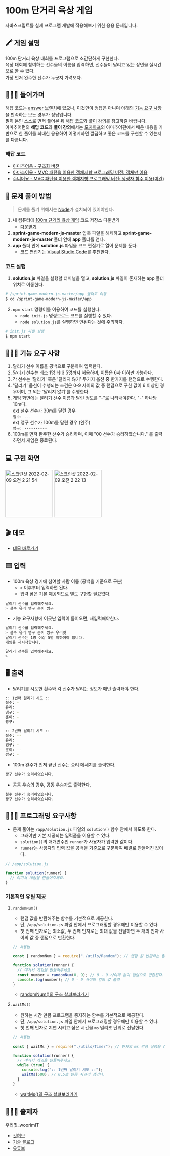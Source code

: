 # 100m 단거리 육상 게임
자바스크립트를 실제 프로그램 개발에 적용해보기 위한 응용 문제입니다.  

## 🖍 게임 설명
100m 단거리 육상 대회를 프로그램으로 초간단하게 구현한다.  
육상 대회에 참여하는 선수들의 이름을 입력하면, 선수들이 달리고 있는 장면을 실시간으로 볼 수 있다.  
가장 먼저 완주한 선수가 누군지 가려보자.

## 🙋🏻‍♂️ 들어가며
해답 코드는 [answer 브랜치](https://github.com/woorim960/sprint-game-modern-js/blob/answer-v1.0.0/app/solution.js)에 있으나, 이것만이 정답은 아니며 아래의 <a href="-기능-요구-사항">기능 요구 사항</a>을 만족하는 모든 경우가 정답입니다.  
필히 본인 스스로 먼저 풀어본 뒤 [해답 코드](https://github.com/woorim960/sprint-game-modern-js/tree/answer/app)와 [풀이 강의]()를 참고하길 바랍니다.  
아마추어편의 **해답 코드**와 **풀이 강의**에서는 [모자아프](https://github.com/woorim960/modern-javascript-from-amateur-to-pro)의 아마추어편에서 배운 내용을 기반으로 한 풀이를 최대한 응용하여 어떻게하면 깔끔하고 좋은 코드를 구현할 수 있는지를 다룹니다.    

### 해답 코드
* [아마추어용 - 구조화 버전](https://github.com/woorim960/sprint-game-modern-js/tree/for-amateur.structured/app)
* [아마추어용 - MVC 패턴을 이용한 객체지향 프로그래밍 버전: 객체만 이용](https://github.com/woorim960/sprint-game-modern-js/tree/for-amateur.oop/app)
* [주니어용 - MVC 패턴을 이용한 객체지향 프로그래밍 버전: 생성자 함수 이용(미완)](https://github.com/woorim960/sprint-game-modern-js/tree/answer/app)

## 📍 문제 풀이 방법
> 문제를 풀기 위해서는 [Node](https://nodejs.org/ko/)가 설치되어 있어야한다.
1. 내 컴퓨터에 [100m 단거리 육상 게임](https://github.com/woorim960/sprint-game-modern-js) 코드 저장소 다운받기
   * [다운받기](https://github.com/woorim960/sprint-game-modern-js/archive/refs/heads/master.zip)
2. **sprint-game-modern-js-master** 압축 파일을 해제하고 **sprint-game-modern-js-master** 폴더 안에 **app** 폴더를 연다.
3. **app** 폴더 안에 **solution.js** 파일을 코드 편집기로 열어 문제를 푼다.
   * 코드 편집기는 [Visual Studio Code](https://code.visualstudio.com/)를 추천한다.

### 코드 실행
1. **solution.js** 파일을 실행할 터미널을 열고, **solution.js** 파일이 존재하는 app 폴더 위치로 이동한다.
```sh
# /sprint-game-modern-js-master/app 폴더로 이동
$ cd /sprint-game-modern-js-master/app
```
2. ```npm start``` 명령어를 이용하여 코드를 실행한다.
   * ```node init.js``` 명령으로도 코드를 실행할 수 있다.
   * ```node solution.js```를 실행하면 안된다는 것에 주의하자.
```sh
# init.js 파일 실행
$ npm start
```

## 👨🏻‍🏫 기능 요구 사항
 1. 달리기 선수 이름을 공백으로 구분하여 입력한다.
 2. 달리기 선수는 최소 1명 최대 5명까지 허용하며, 이름은 6자 이하만 가능하다.
 3. 각 선수는 '달리기' 혹은 '달리지 않기' 두가지 옵션 중 한가지를 랜덤으로 수행한다.
 4. '달리기' 옵션이 수행되는 조건은 0-9 사이의 값 중 랜덤으로 구한 값이 6 이상인 경우이며, 그 외는 '달리지 않기'를 수행한다.
 5. 게임 화면에는 달리기 선수 이름과 달린 정도를 "-"로 나타내야한다. "-" 하나당 10m다.  
 ex) 철수 선수가 30m를 달린 경우  
 ```철수: ---```  
 ex) 맹구 선수가 100m를 달린 경우 (완주)  
 ```맹구: ----------```
 6. 100m를 먼저 완주한 선수가 승리하며, 이때 "00 선수가 승리하였습니다." 를 출력하면서 게임은 종료된다.

## 💻 구현 화면
<img width="150" alt="스크린샷 2022-02-09 오전 2 21 54" src="https://user-images.githubusercontent.com/56839474/153041188-91a36726-6620-40c9-816b-7305ba911ba6.png">
<img width="150" alt="스크린샷 2022-02-09 오전 2 22 13" src="https://user-images.githubusercontent.com/56839474/153041235-2624163d-2b4d-4a08-b12f-fba74673c651.png">

## 🎬 데모
* [데모 바로가기](https://youtu.be/8SQkPIyiato)

## ⌨️ 입력
* 100m 육상 경기에 참여할 사람 이름 (공백을 기준으로 구분)
  * ```>``` 이후부터 입력하면 된다.
  * 입력 폼은 기본 제공되므로 별도 구현할 필요없다. 
```sh
달리기 선수를 입력해주세요.
> 철수 유리 맹구 훈이 짱구
```
* 기능 요구사항에 어긋난 입력이 들어오면, 재입력해야한다.
```sh
달리기 선수를 입력해주세요.
> 철수 유리 맹구 훈이 짱구 우리밋
달리기 선수는 1명 이상 5명 이하여야 합니다.
게임을 재시작합니다.

달리기 선수를 입력해주세요.
> 
```

## 🖥 출력
* 달리기를 시도한 횟수와 각 선수가 달리는 정도가 매번 출력돼야 한다.
```sh
:: 1번째 달리기 시도 ::
철수: -
유리:
맹구: -
훈이: -
짱구: 

:: 2번째 달리기 시도 ::
철수: --
유리:
맹구: -
훈이: --
짱구: -
```

* 100m 완주가 먼저 끝난 선수는 승리 메세지를 출력한다.
```sh
짱구 선수가 승리하였습니다.
```

* 공동 우승의 경우, 공동 우승자도 출력한다.
```sh
철수 선수가 승리하였습니다.
짱구 선수가 승리하였습니다.
```

## 👨🏻‍💻 프로그래밍 요구사항
* 문제 풀이는 ```/app/solution.js``` 파일의 ```solution()``` 함수 안에서 하도록 한다.
  * 그래야만 기본 제공되는 입력폼을 이용할 수 있다.
  * ```solution()```의 매개변수인 ```runner```가 사용자가 입력한 값이다.
  * ```runner```는 사용자의 입력 값을 공백을 기준으로 구분하여 배열로 만들어진 값이다.
```js
// /app/solution.js

function solution(runner) {
  // 여기서 게임을 만들어주세요.
}
```

### 기본적인 유틸 제공
1. ```randomNum()```
   * 랜덤 값을 반환해주는 함수를 기본적으로 제공한다.
   * 단, ```/app/solution.js``` 파일 안에서 프로그래밍할 경우에만 이용할 수 있다.
   * 첫 번째 인자로는 최소값, 두 번째 인자로는 최대 값을 전달하면 두 개의 인자 사이의 값 중 랜덤으로 반환한다.
    ```js
    // 사용법

    const { randomNum } = require("./utils/Random"); // 랜덤 값 반환하는 함수

    function solution(runner) {
      // 여기서 게임을 만들어주세요.
      const number = randomNum(0, 9); // 0 - 9 사이의 값이 랜덤으로 반환된다. 
      console.log(number); // 0 - 9 사이의 임의 값 출력
    }
    ```
    * [randomNum()의 구조 살펴보러가기](https://github.com/woorim960/sprint-game-modern-js/blob/master/app/utils/Random.js)



2. ```waitMs()```
   * 원하는 시간 만큼 프로그램을 중지하는 함수를 기본적으로 제공한다.
   * 단, ```/app/solution.js``` 파일 안에서 프로그래밍할 경우에만 이용할 수 있다.
   * 첫 번째 인자로 지연 시키고 싶은 시간을 ```ms``` 밀리초 단위로 전달한다.
    ```js
    // 사용법

    const { waitMs } = require("./utils/Timer"); // 인자의 ms 만큼 실행을 잠시 중지하는 함수

    function solution(runner) {
      // 여기서 게임을 만들어주세요.
      while (true) {
        console.log(":: 1번째 달리기 시도 ::");
        waitMs(500); // 0.5초 만큼 지연이 생긴다.
      }
    }
    ```
    * [waitMs()의 구조 살펴보러가기](https://github.com/woorim960/sprint-game-modern-js/blob/master/app/utils/Timer.js)

## 💁🏻‍♂️ 출제자
우리밋_woorimIT
* [깃허브](https://github.com/woorim960)
* [기술 블로그](https://blog.naver.com/dnfla420)
* [유튜브](https://www.youtube.com/channel/UCS0F25vig_sPIQXMiK8IdSg)